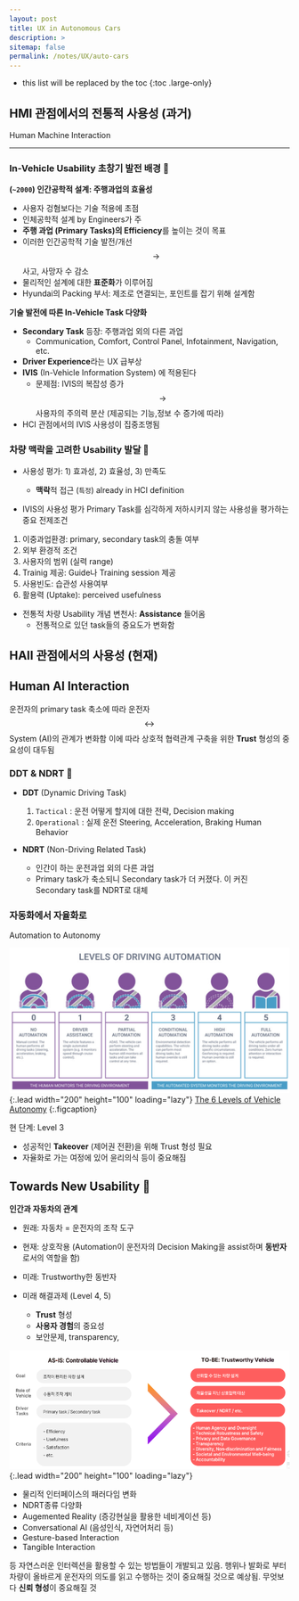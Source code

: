 ```yaml
---
layout: post
title: UX in Autonomous Cars
description: >
sitemap: false
permalink: /notes/UX/auto-cars
---
```


- this list will be replaced by the toc
{:toc .large-only}

## HMI 관점에서의 전통적 사용성 (과거)
Human Machine Interaction

---

### In-Vehicle Usability 초창기 발전 배경 🚜

**(`~2000`) 인간공학적 설계: 주행과업의 효율성**  
- 사용자 겅혐보다는 기술 적용에 초점
- 인체공학적 설계 by Engineers가 주 
- **주행 과업 (Primary Tasks)의 Efficiency**를 높이는 것이 목표
- 이러한 인간공학적 기술 발전/개선 $$\rightarrow$$ 사고, 사망자 수 감소
- 물리적인 설계에 대한 **표준화**가 이루어짐
- <fade>Hyundai의 Packing 부서: 제조로 연결되는, 포인트를 잡기 위해 설계함</fade>

**기술 발전에 따른 In-Vehicle Task 다양화**
- **Secondary Task** 등장: 주행과업 외의 다른 과업
    - <fade>Communication, Comfort, Control Panel, Infotainment, Navigation, etc.</fade>
- **Driver Experience**라는 UX 급부상 
- **IVIS** (In-Vehicle Information System) 에 적용된다
    - 문제점: IVIS의 복잡성 증가 $$\rightarrow$$ 사용자의 주의력 분산 (제공되는 기능,정보 수 증가에 따라)
- HCI 관점에서의 IVIS 사용성이 집중조명됨 

### 차량 맥락을 고려한 Usability 발달 🚗

- 사용성 평가: 1) 효과성, 2) 효율성, 3) 만족도 
    - **맥락**적 접근 (`특정`) already in HCI definition

- IVIS의 사용성 평가 <fade>Primary Task를 심각하게 저하시키지 않는 사용성을 평가하는 중요 전제조건</fade>

1. 이중과업환경: primary, secondary task의 충돌 여부
2. 외부 환경적 조건
3. 사용자의 범위 (실력 range)
4. Trainig 제공: Guide나 Training session 제공
5. 사용빈도: 습관성 사용여부
6. 활용력 (Uptake): perceived usefulness 

- 전통적 차량 Usability 개념 변천사: **Assistance** 들어옴 
    - 전통적으로 있던 task들의 중요도가 변화함

## HAII 관점에서의 사용성 (현재)
Human AI Interaction
---

운전자의 primary task 축소에 따라 운전자 $$\leftrightarrow$$ System (AI)의 관계가 변화함
이에 따라 상호적 협력관계 구축을 위한 **Trust** 형성의 중요성이 대두됨

### DDT & NDRT 🚙

- **DDT** (Dynamic Driving Task)
    1. `Tactical` : 운전 어떻게 할지에 대한 전략, Decision making
    2. `Operational` : 실제 운전 <fade>Steering, Acceleration, Braking</fade> Human Behavior

- **NDRT** (Non-Driving Related Task)
    - 인간이 하는 운전과업 외의 다른 과업
    - Primary task가 축소되니 Secondary task가 더 커졌다. 이 커진 Secondary task를 NDRT로 대체

### 자동화에서 자율화로 
Automation to Autonomy

![image](../assets/autonomouslevel.png){:.lead width="200" height="100" loading="lazy"}
[The 6 Levels of Vehicle Autonomy](https://www.3cems.com/the-6-levels-of-vehicle-autonomy_n69)
{:.figcaption}

현 단계: Level 3
- 성공적인 **Takeover** (제어권 전환)을 위해 Trust 형성 필요
- 자율화로 가는 여정에 있어 윤리의식 등이 중요해짐

## Towards New Usability 🚀

**인간과 자동차의 관계**
- 원래: 자동차 = 운전자의 조작 도구
- 현재: 상호작용 (Automation이 운전자의 Decision Making을 assist하며 **동반자**로서의 역할을 함)
- 미래: Trustworthy한 동반자

- 미래 해결과제 (Level 4, 5)
    - **Trust** 형성
    - **사용자 경험**의 중요성
    - 보안문제, transparency, 

![image](../assets/newcars.png){:.lead width="200" height="100" loading="lazy"}

- 물리적 인터페이스의 패러다임 변화
- NDRT종류 다양화
- Augemented Reality (증강현실을 활용한 네비게이션 등)
- Conversational AI (음성인식, 자연어처리 등)
- Gesture-based Interaction
- Tangible Interaction

등 자연스러운 인터렉션을 활용할 수 있는 방법들이 개발되고 있음.
행위나 발화로 부터 차량이 올바르게 운전자의 의도를 읽고 수행하는 것이 중요해질 것으로 예상됨. 무엇보다 **신뢰 형성**이 중요해질 것 
